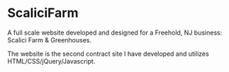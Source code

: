 # ScaliciFarm

A full scale website developed and designed for a Freehold, NJ business: Scalici Farm & Greenhouses. 

The website is the second contract site I have developed and utilizes HTML/CSS/jQuery/Javascript.
